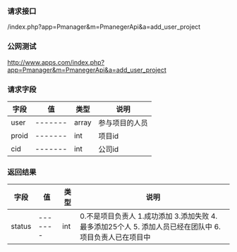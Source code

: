### **请求接口**
/index.php?app=Pmanager&m=PmanegerApi&a=add_user_project
### **公网测试**
http://www.apps.com/index.php?app=Pmanager&m=PmanegerApi&a=add_user_project

### **请求字段**
|字段        |值          |类型    |说明        |
| ---------  |--------    |-------- |--------  |
|user|-------   |array| 参与项目的人员  |
|proid|-------   |int    | 项目id  |
|cid|-------   |int    |公司id  |
### **返回结果**
|字段        |值          |类型    |说明        |
| ---------  |--------    |-------- |--------  |
|status|-------   |int    |0.不是项目负责人 1.成功添加 3.添加失败 4. 最多添加25个人 5. 添加人员已经在团队中 6.项目负责人已在项目中|




